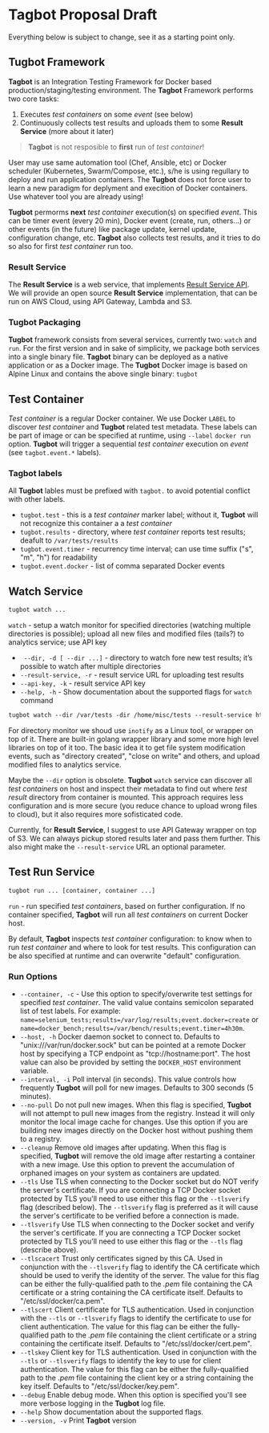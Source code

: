 # Tagbot Proposal Draft

Everything below is subject to change, see it as a starting point only.

## Tugbot Framework

**Tagbot** is an Integration Testing Framework for Docker based production/staging/testing environment. The **Tagbot** Framework performs two core tasks:
1. Executes *test containers* on some *event* (see below)
2. Continuously collects test results and uploads them to some **Result Service** (more about it later)

> **Tagbot** is not resposible to **first** run of *test container*! 

User may use same automation tool (Chef, Ansible, etc) or Docker scheduler (Kubernetes, Swarm/Compose, etc.), s/he is using regullary to deploy and run application containers. The **Tugbot** does not force user to learn a new paradigm for deplyment and execition of Docker containers. Use whatever tool you are already using!

**Tugbot** permorms **next** *test container* execution(s) on specified *event*. This can be timer event (every 20 min), Docker event (create, run, others...) or other events (in the future) like package update, kernel update, configuration change, etc. **Tagbot** also collects test results, and it tries to do so also for first *test container* run too.

### Result Service

The **Result Service** is a web service, that implements [Result Service API](#TODO). We will provide an open source **Result Service** implementation, that can be run on AWS Cloud, using API Gateway, Lambda and S3.

### Tugbot Packaging

**Tugbot** framework consists from several services, currently two: `watch` and `run`. For the first version and in sake of simplicity, we package both services into a single binary file. **Tagbot** binary can be deployed as a native application or as a Docker image.
The **Tugbot** Docker image is based on Alpine Linux and contains the above single binary: `tugbot`

## Test Container

*Test container* is a regular Docker container. We use Docker `LABEL` to discover *test container* and **Tugbot** related test metadata. These labels can be part of image or can be specified at runtime, using `--label` `docker run` option.
**Tugbot** will trigger a sequential *test container* execution on *event* (see `tagbot.event.*` labels).

### Tagbot labels
All **Tugbot** lables must be prefixed with `tagbot.` to avoid potential conflict with other labels. 

- `tugbot.test` - this is a *test container* marker label; without it, **Tugbot** will not recognize this container a a *test container*
- `tugbot.results` - directory, where *test container* reports test results; deafult to `/var/tests/results`
- `tugbot.event.timer` - recurrency time interval; can use time suffix ("s", "m", "h") for readability
- `tugbot.event.docker` - list of comma separated Docker events

## Watch Service

```dockerfile
tugbot watch ...
```

`watch` - setup a watch monitor for specified directories (watching multiple directories is possible); upload all new files and modified files (tails?) to analytics service; use API key

- ` --dir, -d [ --dir ...]` - directory to watch fore new test results; it’s possible to watch after multiple directories
- `--result-service, -r`    - result service URL for uploading test results
- `--api-key, -k`           - result service API key
- `--help, -h`              - Show documentation about the supported flags for `watch` command

```dockerfile
tugbot watch --dir /var/tests -dir /home/misc/tests --result-service http://nga.hp.com --api-key ACSD34SSD85DF 
```

For directory monitor we shoud use `inotify` as a Linux tool, or wrapper on top of it. There are built-in golang wrapper library and some more high level libraries on top of it too.
The basic idea it to get file system modification events, such as "directory created", "close on write" and others, and upload modified files to analytics service.

Maybe the `--dir` option is obsolete. **Tugbot** `watch` service can discover all *test containers* on host and inspect their metadata to find out where *test result* directory from container is mounted. This approach requires less configuration and is more secure (you reduce chance to upload wrong files to cloud), but it also requires more sofisticated code.

Currently, for **Result Service**, I suggest to use API Gateway wrapper on top of S3. We can always pickup stored results later and pass them further. This also might make the `--result-service` URL an optional parameter. 

## Test Run Service

```dockerfile
tugbot run ... [container, container ...]
```

`run` - run specified *test containers*, based on further configuration. If no container specified, **Tagbot** will run all *test containers* on current Docker host.

By default, **Tagbot** inspects *test container* configuration: to know when to run *test container* and where to look for test results. This configuration can be also specified at runtime and can overwrite "default" configuration.

### Run Options

* `--container, -c` - Use this option to specify/overwrite test settings for specified *test container*. The valid value contains semicolon separated list of test labels. For example: `name=selenium_tests;results=/var/log/results;event.docker=create` or `name=docker_bench;results=/var/bench/results;event.timer=4h30m`.
* `--host, -h` Docker daemon socket to connect to. Defaults to "unix:///var/run/docker.sock" but can be pointed at a remote Docker host by specifying a TCP endpoint as "tcp://hostname:port". The host value can also be provided by setting the `DOCKER_HOST` environment variable.
* `--interval, -i` Poll interval (in seconds). This value controls how frequently **Tugbot** will poll for new images. Defaults to 300 seconds (5 minutes).
* `--no-pull` Do not pull new images. When this flag is specified, **Tugbot** will not attempt to pull new images from the registry. Instead it will only monitor the local image cache for changes. Use this option if you are building new images directly on the Docker host without pushing them to a registry.
* `--cleanup` Remove old images after updating. When this flag is specified, **Tugbot** will remove the old image after restarting a container with a new image. Use this option to prevent the accumulation of orphaned images on your system as containers are updated.
* `--tls` Use TLS when connecting to the Docker socket but do NOT verify the server's certificate. If you are connecting a TCP Docker socket protected by TLS you'll need to use either this flag or the `--tlsverify` flag (described below). The `--tlsverify` flag is preferred as it will cause the server's certificate to be verified before a connection is made.
* `--tlsverify` Use TLS when connecting to the Docker socket and verify the server's certificate. If you are connecting a TCP Docker socket protected by TLS you'll need to use either this flag or the `--tls` flag (describe above).  
* `--tlscacert` Trust only certificates signed by this CA. Used in conjunction with the `--tlsverify` flag to identify the CA certificate which should be used to verify the identity of the server. The value for this flag can be either the fully-qualified path to the *.pem* file containing the CA certificate or a string containing the CA certificate itself. Defaults to "/etc/ssl/docker/ca.pem".
* `--tlscert` Client certificate for TLS authentication. Used in conjunction with the `--tls` or `--tlsverify` flags to identify the certificate to use for client authentication. The value for this flag can be either the fully-qualified path to the *.pem* file containing the client certificate or a string containing the certificate itself. Defaults to "/etc/ssl/docker/cert.pem".
* `--tlskey` Client key for TLS authentication. Used in conjunction with the `--tls` or `--tlsverify` flags to identify the key to use for client authentication. The value for this flag can be either the fully-qualified path to the *.pem* file containing the client key or a string containing the key itself. Defaults to "/etc/ssl/docker/key.pem".
* `--debug` Enable debug mode. When this option is specified you'll see more verbose logging in the **Tugbot** log file.
* `--help` Show documentation about the supported flags.
* `--version, -v` Print **Tagbot** version